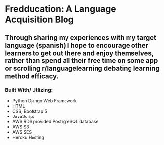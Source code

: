 # Fredducation: A Language Acquisition Blog 

## Through sharing my experiences with my target language (spanish) I hope to encourage other learners to get out there and enjoy themselves, rather than spend all their free time on some app or scrolling r/languagelearning debating learning method efficacy.

### Built With/ Utlizing:
- Python Django Web Framework
- HTML
- CSS, Bootstrap 5
- JavaScript
- AWS RDS provided PostrgreSQL database
- AWS S3  
- AWS SES
- Heroku Hosting 
